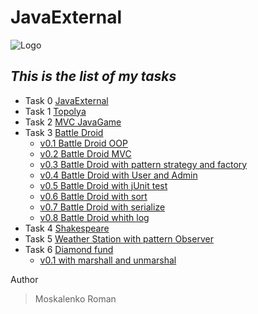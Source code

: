 #      JavaExternal
![Logo](https://scontent.fiev13-1.fna.fbcdn.net/v/t1.0-9/70165106_860732564321975_4740862644527824896_n.jpg?_nc_cat=101&_nc_ohc=Rxh8_u4TMZUAX_qwRQC&_nc_ht=scontent.fiev13-1.fna&oh=a4a9a65634a44a0aed636c1b20c1a954&oe=5EC77E0B)
## *This is the list of my tasks*
- Task 0 [JavaExternal](https://github.com/Roma17072/JavaExternal)
- Task 1 [Topolya](https://github.com/Roma17072/JavaExternal02)
- Task 2 [MVC JavaGame](https://github.com/Roma17072/JavaExternal/tree/JavaGame)
- Task 3 [Battle Droid](https://github.com/Roma17072/BattleDroid)
  * [v0.1 Battle Droid OOP](https://github.com/Roma17072/BattleDroid)
  * [v0.2 Battle Droid MVC](https://github.com/Roma17072/BattleDroid/tree/BattleDroidVer2)
  * [v0.3 Battle Droid with pattern strategy and factory](https://github.com/Roma17072/BattleDroid/tree/BattleDroidVer3)
  * [v0.4 Battle Droid with User and Admin](https://github.com/Roma17072/BattleDroid/tree/BattleDroidVer4)
  * [v0.5 Battle Droid with jUnit test](https://github.com/Roma17072/BattleDroid/tree/BattleDroidver5)
  * [v0.6 Battle Droid with sort](https://github.com/Roma17072/BattleDroid/tree/BattleDroidVersion6)
  * [v0.7 Battle Droid with serialize](https://github.com/Roma17072/BattleDroid/tree/BattleDroidVersion7)
  * [v0.8 Battle Droid whith log](https://github.com/Roma17072/BattleDroid/tree/BattleDroidVer8)
- Task 4 [Shakespeare](https://github.com/Roma17072/shakespeareJava)
- Task 5 [Weather Station with pattern Observer](https://github.com/Roma17072/WeatherStation)
- Task 6 [Diamond fund](https://github.com/Roma17072/DiamondFund)
  * [v0.1 with marshall and unmarshal](https://github.com/Roma17072/DiamondFund/tree/DiamondFundversion01/src/main)


Author
> Moskalenko Roman
